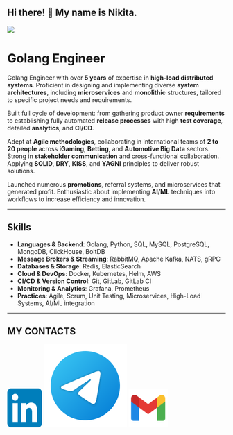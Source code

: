 ## Hi there! 👋 My name is Nikita.

![](https://komarev.com/ghpvc/?username=sheffchenk0)



# Golang Engineer

Golang Engineer with over **5 years** of expertise in **high-load distributed systems**. Proficient in designing and implementing diverse **system architectures**, including **microservices** and **monolithic** structures, tailored to specific project needs and requirements.  

Built full cycle of development: from gathering product owner **requirements** to establishing fully automated **release processes** with high **test coverage**, detailed **analytics**, and **CI/CD**.  

Adept at **Agile methodologies**, collaborating in international teams of **2 to 20 people** across **iGaming**, **Betting**, and **Automotive Big Data** sectors. Strong in **stakeholder communication** and cross-functional collaboration. Applying **SOLID**, **DRY**, **KISS**, and **YAGNI** principles to deliver robust solutions.  

Launched numerous **promotions**, referral systems, and microservices that generated profit. Enthusiastic about implementing **AI/ML** techniques into workflows to increase efficiency and innovation.

***

## Skills  

- **Languages & Backend**: Golang, Python, SQL, MySQL, PostgreSQL, MongoDB, ClickHouse, BoltDB  
- **Message Brokers & Streaming**: RabbitMQ, Apache Kafka, NATS, gRPC  
- **Databases & Storage**: Redis, ElasticSearch  
- **Cloud & DevOps**: Docker, Kubernetes, Helm, AWS  
- **CI/CD & Version Control**: Git, GitLab, GitLab CI  
- **Monitoring & Analytics**: Grafana, Prometheus  
- **Practices**: Agile, Scrum, Unit Testing, Microservices, High-Load Systems, AI/ML integration  

***

## MY CONTACTS

[<img src="./assets/LinkedIn_icon.svg.webp" width="80px" height="90px">](https://www.linkedin.com/in/nshevchenk0/)
[<img src="./assets/telegram.svg">](https://t.me/sheffic)
[<img src="./assets/gmail.svg" width="90px" height="90px">](mailto:bladdem2017@gmail.com)
